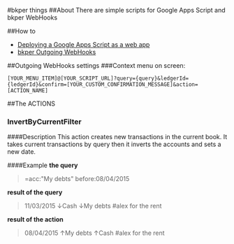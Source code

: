 #bkper things
##About
There are simple scripts for Google Apps Script and bkper WebHooks

##How to

*   [Deploying a Google Apps Script as a web app](https://developers.google.com/apps-script/guides/web#deploying_a_script_as_a_web_app "Deploying a script as a web app")
*   [bkper Outgoing WebHooks](http://about.bkper.com/dev_outgoingWebHooks.html "Outgoing WebHooks") 

##Outgoing WebHooks settings
###Context menu on screen:

`[YOUR_MENU_ITEM]@[YOUR_SCRIPT_URL]?query={query}&ledgerId={ledgerId}&confirm=[YOUR_CUSTOM_CONFIRMATION_MESSAGE]&action=[ACTION_NAME]`

##The ACTIONS
### InvertByCurrentFilter
####Description
This action creates new transactions in the current book. It takes current transactions by query then it inverts the accounts and sets a new date.

####Example
**the query**

>=acc:"My debts" before:08/04/2015

**result of the query**

>11/03/2015 ↓Cash ↓My debts #alex for the rent

**result of the action**

>08/04/2015 ↑My debts ↑Cash #alex for the rent